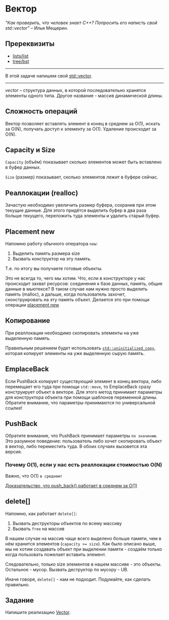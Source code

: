 # Вектор
_"Как проверить, что человек знает C++? Попросить его написть свой std::vector"_ – Илья Мещерин.

## Пререквизиты

- [lists/list](/tasks/lists/list)
- [tree/bst](/tasks/tree/bst)
---

В этой задаче напишем свой [std::vector](https://en.cppreference.com/w/cpp/container/vector).

---

*vector* – структура данных, в которой последовательно хранятся элементы одного типа. Другое название - массив динамической длины.

## Сложность операций

Вектор позволяет вставлять элемент в конец в среднем за O(1), искать за O(N), получать доступ к элементу за O(1). Удаление происходит за O(N).

## Capacity и Size
`Capacity` (объём) показывает сколько элементов может быть вставлено в буфер данных.

`Size` (размер) показывает, сколько элементов лежит в буфере сейчас.

## Реаллокации (realloc)
Зачастую необходимо увеличить размер буфера, сохранив при этом текущие данные. Для этого придётся выделить буфер в два раза больше текущего, переложить туда элементы и удалить старый буфер.

## Placement new

Напомню работу обычного оператора `new`:
1) Выделить память размера size
2) Вызвать конструктор на эту память.

Т.е. по итогу вы получаете готовые объекты.

Это не всегда то, чего мы хотим. Что, если в конструкторе у нас происходит захват ресурсов: соединения к базе данных, память, общие данные в мьютексе? В таком случае нам нужно просто выделить память (malloc), а дальше, когда пользователь захочет, сконструировать на эту память объект. Делается это при помощи операции [placement new](https://www.geeksforgeeks.org/placement-new-operator-cpp/)

## Копирование
При реаллокации необходимо скопировать элементы на уже выделенную память.

Правильным решением будет использовать [`std::uninitialized_copy`](https://en.cppreference.com/w/cpp/memory/uninitialized_copy), которая копирует элементы на уже выделенную сырую память.

## EmplaceBack

Если PushBack копирует существующий элемент в конец вектора, либо перемещает его туда при помощи `std::move`, то EmplaceBack сразу конструирует объект в векторе. Для этого метод принимает параметры для конструктора объекта при помощи шаблонов переменной длины. Обратите внимание, что параметры принимаются по универсальной ссылке!

## PushBack

Обратите внимание, что PushBack принимает параметры `по значению`. Это разумное поведение: пользователь либо хочет скопировать объект в вектор, либо переместить туда. В обоих случаях вызовется эта версия.

### Почему O(1), если у нас есть реаллокации стоимостью O(N)

Важно, что O(1) `в среднем!`

[Доказательство, что push_back() работает в среднем за O(1)](https://cs.stackexchange.com/questions/9380/why-is-push-back-in-c-vectors-constant-amortized)

## delete[]

Напомню, как работает `delete[]`:
1) Вызвать деструкторы объектов по всему массиву
2) Вызвать `free` на массив

В нашем случае на массив чаще всего выделено больше памяти, чем в нём хранится элементов (`capacity >= size`). Как было описано выше, мы не хотим создавать объект при выделении памяти - создаём только когда пользовать пожелает вставить элемент.

Следовательно, только size элементов в нашем массиве - это объекты. Остальное - мусор. Вызвать деструктор по мусору - UB.

Иначе говоря, `delete[]` - нам не подходит. Подумайте, как сделать правильно.

## Задание

Напишите реализацию [Vector](vector.hpp).
